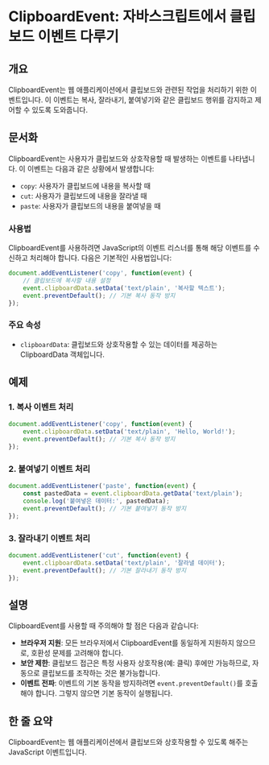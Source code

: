 <!--
Meta Description: # ClipboardEvent: 자바스크립트에서 클립보드 이벤트 다루기 ## 개요 ClipboardEvent는 웹 애플리케이션에서 클립보드와 관련된 작업을 처리하기 위한 이벤트입니다. 이 이벤트는 복사, 잘라내기, 붙여넣기와 같은 클립보드 행위를 감지하고 제어할 수 있...
Meta Keywords: event, 이벤트, clipboarddata, javascript, preventdefault
-->

# ClipboardEvent: 자바스크립트에서 클립보드 이벤트 다루기

## 개요
ClipboardEvent는 웹 애플리케이션에서 클립보드와 관련된 작업을 처리하기 위한 이벤트입니다. 이 이벤트는 복사, 잘라내기, 붙여넣기와 같은 클립보드 행위를 감지하고 제어할 수 있도록 도와줍니다.

## 문서화
ClipboardEvent는 사용자가 클립보드와 상호작용할 때 발생하는 이벤트를 나타냅니다. 이 이벤트는 다음과 같은 상황에서 발생합니다:

- `copy`: 사용자가 클립보드에 내용을 복사할 때
- `cut`: 사용자가 클립보드에 내용을 잘라낼 때
- `paste`: 사용자가 클립보드의 내용을 붙여넣을 때

### 사용법
ClipboardEvent를 사용하려면 JavaScript의 이벤트 리스너를 통해 해당 이벤트를 수신하고 처리해야 합니다. 다음은 기본적인 사용법입니다:

```javascript
document.addEventListener('copy', function(event) {
    // 클립보드에 복사할 내용 설정
    event.clipboardData.setData('text/plain', '복사할 텍스트');
    event.preventDefault(); // 기본 복사 동작 방지
});
```

### 주요 속성
- `clipboardData`: 클립보드와 상호작용할 수 있는 데이터를 제공하는 ClipboardData 객체입니다.

## 예제
### 1. 복사 이벤트 처리
```javascript
document.addEventListener('copy', function(event) {
    event.clipboardData.setData('text/plain', 'Hello, World!');
    event.preventDefault(); // 기본 복사 동작 방지
});
```

### 2. 붙여넣기 이벤트 처리
```javascript
document.addEventListener('paste', function(event) {
    const pastedData = event.clipboardData.getData('text/plain');
    console.log('붙여넣은 데이터:', pastedData);
    event.preventDefault(); // 기본 붙여넣기 동작 방지
});
```

### 3. 잘라내기 이벤트 처리
```javascript
document.addEventListener('cut', function(event) {
    event.clipboardData.setData('text/plain', '잘라낼 데이터');
    event.preventDefault(); // 기본 잘라내기 동작 방지
});
```

## 설명
ClipboardEvent를 사용할 때 주의해야 할 점은 다음과 같습니다:

- **브라우저 지원**: 모든 브라우저에서 ClipboardEvent를 동일하게 지원하지 않으므로, 호환성 문제를 고려해야 합니다.
- **보안 제한**: 클립보드 접근은 특정 사용자 상호작용(예: 클릭) 후에만 가능하므로, 자동으로 클립보드를 조작하는 것은 불가능합니다.
- **이벤트 전파**: 이벤트의 기본 동작을 방지하려면 `event.preventDefault()`를 호출해야 합니다. 그렇지 않으면 기본 동작이 실행됩니다.

## 한 줄 요약
ClipboardEvent는 웹 애플리케이션에서 클립보드와 상호작용할 수 있도록 해주는 JavaScript 이벤트입니다.